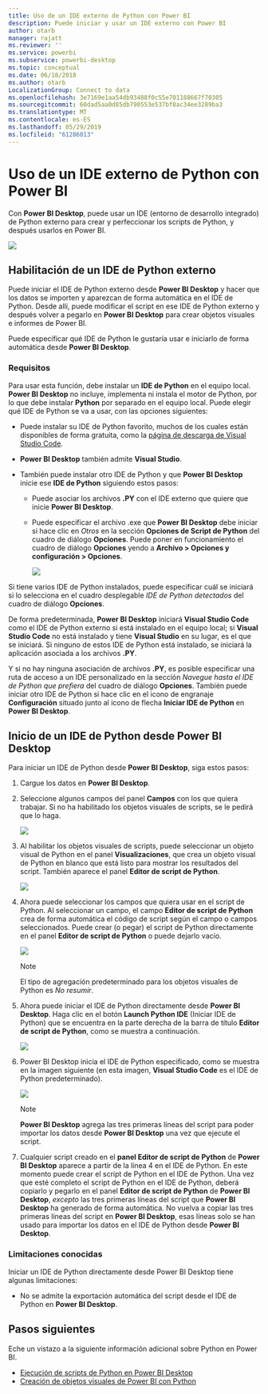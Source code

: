 ```yaml
---
title: Uso de un IDE externo de Python con Power BI
description: Puede iniciar y usar un IDE externo con Power BI
author: otarb
manager: rajatt
ms.reviewer: ''
ms.service: powerbi
ms.subservice: powerbi-desktop
ms.topic: conceptual
ms.date: 06/18/2018
ms.author: otarb
LocalizationGroup: Connect to data
ms.openlocfilehash: 3e7169e1aa54db93488f0c55e701188667f70305
ms.sourcegitcommit: 60dad5aa0d85db790553e537bf8ac34ee3289ba3
ms.translationtype: MT
ms.contentlocale: es-ES
ms.lasthandoff: 05/29/2019
ms.locfileid: "61286013"
---
```

# <a name="use-an-external-python-ide-with-power-bi"></a>Uso de un IDE externo de Python con Power BI
Con **Power BI Desktop**, puede usar un IDE (entorno de desarrollo integrado) de Python externo para crear y perfeccionar los scripts de Python, y después usarlos en Power BI.

![](media/desktop-python-ide/python-ide-1.png)

## <a name="enable-an-external-python-ide"></a>Habilitación de un IDE de Python externo
Puede iniciar el IDE de Python externo desde **Power BI Desktop** y hacer que los datos se importen y aparezcan de forma automática en el IDE de Python. Desde allí, puede modificar el script en ese IDE de Python externo y después volver a pegarlo en **Power BI Desktop** para crear objetos visuales e informes de Power BI.

Puede especificar qué IDE de Python le gustaría usar e iniciarlo de forma automática desde **Power BI Desktop**.

### <a name="requirements"></a>Requisitos
Para usar esta función, debe instalar un **IDE de Python** en el equipo local. **Power BI Desktop** no incluye, implementa ni instala el motor de Python, por lo que debe instalar **Python** por separado en el equipo local. Puede elegir qué IDE de Python se va a usar, con las opciones siguientes:

* Puede instalar su IDE de Python favorito, muchos de los cuales están disponibles de forma gratuita, como la [página de descarga de Visual Studio Code](https://code.visualstudio.com/download/).
* **Power BI Desktop** también admite **Visual Studio**.
* También puede instalar otro IDE de Python y que **Power BI Desktop** inicie ese **IDE de Python** siguiendo estos pasos:
  
  * Puede asociar los archivos **.PY** con el IDE externo que quiere que inicie **Power BI Desktop**.
  * Puede especificar el archivo .exe que **Power BI Desktop** debe iniciar si hace clic en *Otros* en la sección **Opciones de Script de Python** del cuadro de diálogo **Opciones**. Puede poner en funcionamiento el cuadro de diálogo **Opciones** yendo a **Archivo > Opciones y configuración > Opciones**.
    
    ![](media/desktop-python-ide/python-ide-2.png)

Si tiene varios IDE de Python instalados, puede especificar cuál se iniciará si lo selecciona en el cuadro desplegable *IDE de Python detectados* del cuadro de diálogo **Opciones**.

De forma predeterminada, **Power BI Desktop** iniciará **Visual Studio Code** como el IDE de Python externo si está instalado en el equipo local; si **Visual Studio Code** no está instalado y tiene **Visual Studio** en su lugar, es el que se iniciará. Si ninguno de estos IDE de Python está instalado, se iniciará la aplicación asociada a los archivos **.PY**.

Y si no hay ninguna asociación de archivos **.PY**, es posible especificar una ruta de acceso a un IDE personalizado en la sección *Navegue hasta el IDE de Python que prefiera* del cuadro de diálogo **Opciones**. También puede iniciar otro IDE de Python si hace clic en el icono de engranaje **Configuración** situado junto al icono de flecha **Iniciar IDE de Python** en **Power BI Desktop**.

## <a name="launch-a-python-ide-from-power-bi-desktop"></a>Inicio de un IDE de Python desde Power BI Desktop
Para iniciar un IDE de Python desde **Power BI Desktop**, siga estos pasos:

1. Cargue los datos en **Power BI Desktop**.
2. Seleccione algunos campos del panel **Campos** con los que quiera trabajar. Si no ha habilitado los objetos visuales de scripts, se le pedirá que lo haga.
   
   ![](media/desktop-python-ide/python-ide-3.png)
3. Al habilitar los objetos visuales de scripts, puede seleccionar un objeto visual de Python en el panel **Visualizaciones**, que crea un objeto visual de Python en blanco que está listo para mostrar los resultados del script. También aparece el panel **Editor de script de Python**.
   
   ![](media/desktop-python-ide/python-ide-4.png)
4. Ahora puede seleccionar los campos que quiera usar en el script de Python. Al seleccionar un campo, el campo **Editor de script de Python** crea de forma automática el código de script según el campo o campos seleccionados. Puede crear (o pegar) el script de Python directamente en el panel **Editor de script de Python** o puede dejarlo vacío.
   
   ![](media/desktop-python-ide/python-ide-5.png)
   
   > [!NOTE]
   > El tipo de agregación predeterminado para los objetos visuales de Python es *No resumir*.
   > 
   > 
5. Ahora puede iniciar el IDE de Python directamente desde **Power BI Desktop**. Haga clic en el botón **Launch Python IDE** (Iniciar IDE de Python) que se encuentra en la parte derecha de la barra de título **Editor de script de Python**, como se muestra a continuación.
   
   ![](media/desktop-python-ide/python-ide-6.png)
6. Power BI Desktop inicia el IDE de Python especificado, como se muestra en la imagen siguiente (en esta imagen, **Visual Studio Code** es el IDE de Python predeterminado).
   
   ![](media/desktop-python-ide/python-ide-7.png)
   
   > [!NOTE]
   > **Power BI Desktop** agrega las tres primeras líneas del script para poder importar los datos desde **Power BI Desktop** una vez que ejecute el script.
   > 
   > 
7. Cualquier script creado en el **panel Editor de script de Python** de **Power BI Desktop** aparece a partir de la línea 4 en el IDE de Python. En este momento puede crear el script de Python en el IDE de Python. Una vez que esté completo el script de Python en el IDE de Python, deberá copiarlo y pegarlo en el panel **Editor de script de Python** de **Power BI Desktop**, *excepto* las tres primeras líneas del script que **Power BI Desktop** ha generado de forma automática. No vuelva a copiar las tres primeras líneas del script en **Power BI Desktop**, esas líneas solo se han usado para importar los datos en el IDE de Python desde **Power BI Desktop**.

### <a name="known-limitations"></a>Limitaciones conocidas
Iniciar un IDE de Python directamente desde Power BI Desktop tiene algunas limitaciones:

* No se admite la exportación automática del script desde el IDE de Python en **Power BI Desktop**.

## <a name="next-steps"></a>Pasos siguientes
Eche un vistazo a la siguiente información adicional sobre Python en Power BI.

* [Ejecución de scripts de Python en Power BI Desktop](desktop-python-scripts.md)
* [Creación de objetos visuales de Power BI con Python](desktop-python-visuals.md)

